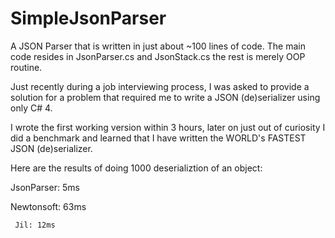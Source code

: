 # SimpleJsonParser
A JSON Parser that is written in just about ~100 lines of code. The main code resides in JsonParser.cs and JsonStack.cs the rest is merely OOP routine.

Just recently during a job interviewing process, I was asked to provide a solution for a problem that required me to write a JSON (de)serializer using only C# 4.

I wrote the first working version within 3 hours, later on just out of curiosity I did a benchmark and learned that I have written the WORLD's FASTEST JSON (de)serializer.

Here are the results of doing 1000 deserializtion of an object:

JsonParser: 5ms

Newtonsoft: 63ms

     Jil: 12ms